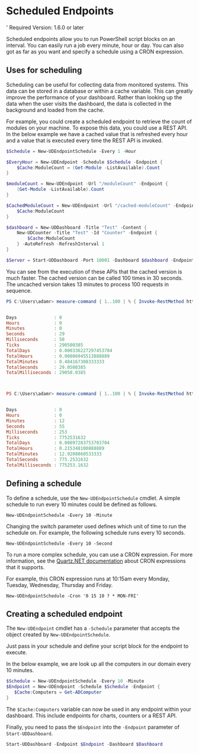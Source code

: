 # Scheduled Endpoints 
'
Required Version: 1.6.0 or later

Scheduled endpoints allow you to run PowerShell script blocks on an interval. You can easily run a job every minute, hour or day. You can also got as far as you want and specify a schedule using a CRON expression. 

## Uses for scheduling

Scheduling can be useful for collecting data from monitored systems. This data can be stored in a database or within a cache variable. This can greatly improve the performance of your dashboard. Rather than looking up the data when the user visits the dashboard, the data is collected in the background and loaded from the cache. 

For example, you could create a scheduled endpoint to retrieve the count of modules on your machine. To expose this data, you could use a REST API. In the below example we have a cached value that is refreshed every hour and a value that is executed every time the REST API is invoked. 

```powershell
$Schedule = New-UDEndpointSchedule -Every 1 -Hour

$EveryHour = New-UDEndpoint -Schedule $Schedule -Endpoint {
    $Cache:ModuleCount = (Get-Module -ListAvailable).Count
}

$moduleCount = New-UDEndpoint -Url "/moduleCount" -Endpoint {
    (Get-Module -ListAvailable).Count
}

$CachedModuleCount = New-UDEndpoint -Url "/cached-moduleCount" -Endpoint {
    $Cache:ModuleCount
}

$dashboard = New-UDDashboard -Title "Test" -Content {
    New-UDCounter -Title "Test" -Id "Counter" -Endpoint {
        $Cache:ModuleCount
    } -AutoRefresh -RefreshInterval 1
} 

$Server = Start-UDDashboard -Port 10001 -Dashboard $dashboard -Endpoint @($EveryHour, $ModuleCount, $CachedModuleCount)
```

You can see from the execution of these APIs that the cached version is much faster. The cached version can be called 100 times in 30 seconds. The uncached version takes 13 minutes to process 100 requests in sequence. 

```powershell
PS C:\Users\adamr> measure-command { 1..100 | % { Invoke-RestMethod http://localhost:10001/api/cached-moduleCount }  }


Days              : 0
Hours             : 0
Minutes           : 0
Seconds           : 29
Milliseconds      : 50
Ticks             : 290500385
TotalDays         : 0.000336227297453704
TotalHours        : 0.00806945513888889
TotalMinutes      : 0.484167308333333
TotalSeconds      : 29.0500385
TotalMilliseconds : 29050.0385



PS C:\Users\adamr> measure-command { 1..100 | % { Invoke-RestMethod http://localhost:10001/api/moduleCount }  }


Days              : 0
Hours             : 0
Minutes           : 12
Seconds           : 55
Milliseconds      : 253
Ticks             : 7752531632
TotalDays         : 0.00897283753703704
TotalHours        : 0.215348100888889
TotalMinutes      : 12.9208860533333
TotalSeconds      : 775.2531632
TotalMilliseconds : 775253.1632
```

## Defining a schedule 

To define a schedule, use the `New-UDEndpointSchedule` cmdlet. A simple schedule to run every 10 minutes could be defined as follows. 

```
New-UDEndpointSchedule -Every 10 -Minute 
```

Changing the switch parameter used defines which unit of time to run the schedule on. For example, the following schedule runs every 10 seconds.

```
New-UDEndpointSchedule -Every 10 -Second 
```

To run a more complex schedule, you can use a CRON expression. For more information, see the [Quartz.NET documentation](https://www.quartz-scheduler.net/documentation/quartz-3.x/tutorial/crontrigger.html) about CRON expressions that it supports. 

For example, this CRON expression runs at 10:15am every Monday, Tuesday, Wednesday, Thursday and Friday.

```
New-UDEndpointSchedule -Cron '0 15 10 ? * MON-FRI'
```

## Creating a scheduled endpoint 

The `New-UDEndpoint` cmdlet has a `-Schedule` parameter that accepts the object created by `New-UDEndpointSchedule`. 

Just pass in your schedule and define your script block for the endpoint to execute. 

In the below example, we are look up all the computers in our domain every 10 minutes.

```powershell
$Schedule = New-UDEndpointSchedule -Every 10 -Minute 
$Endpoint = New-UDEndpoint -Schedule $Schedule -Endpoint {
   $Cache:Computers = Get-ADComputer
}
```

The `$Cache:Computers` variable can now be used in any endpoint within your dashboard. This include endpoints for charts, counters or a REST API. 

Finally, you need to pass the `$Endpoint` into the `-Endpoint` parameter of `Start-UDDashboard`.

```powershell
Start-UDDashboard -Endpoint $Endpoint -Dashboard $Dashboard
```
